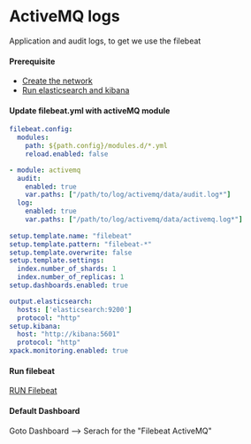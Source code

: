 
# ActiveMQ logs

Application and audit logs, to get we use the filebeat


#### Prerequisite

- [Create the network](../README.md)
- [Run elasticsearch and kibana](../ELASTICSEARCH_KIBANA.md)

#### Update filebeat.yml with activeMQ module

```yml
filebeat.config:
  modules:
    path: ${path.config}/modules.d/*.yml
    reload.enabled: false

- module: activemq
  audit:
    enabled: true
    var.paths: ["/path/to/log/activemq/data/audit.log*"]
  log:
    enabled: true
    var.paths: ["/path/to/log/activemq/data/activemq.log*"]
    
setup.template.name: "filebeat"
setup.template.pattern: "filebeat-*"
setup.template.overwrite: false
setup.template.settings:
  index.number_of_shards: 1
  index.number_of_replicas: 1
setup.dashboards.enabled: true

output.elasticsearch:
  hosts: ['elasticsearch:9200']
  protocol: "http"
setup.kibana:
  host: "http://kibana:5601"
  protocol: "http"
xpack.monitoring.enabled: true
```

#### Run filebeat

[RUN Filebeat](../../filebeat/README.md)

####  Default Dashboard 

Goto Dashboard --> Serach for the "Filebeat ActiveMQ"

